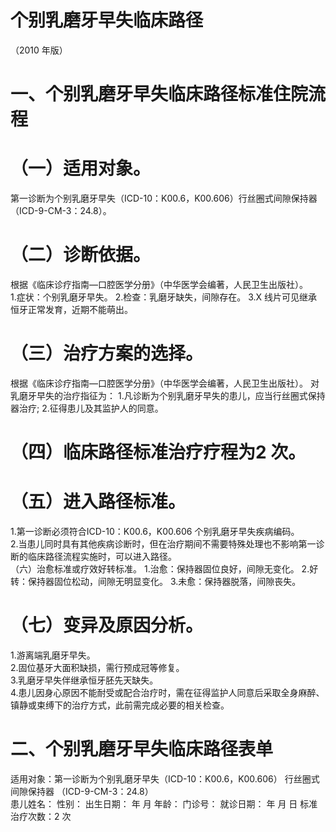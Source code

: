 # 个别乳磨牙早失临床路径  
（2010 年版）  
# 一、个别乳磨牙早失临床路径标准住院流程  
# （一）适用对象。  
第一诊断为个别乳磨牙早失（ICD-10：K00.6，K00.606）行丝圈式间隙保持器（ICD-9-CM-3：24.8）。  
# （二）诊断依据。  
根据《临床诊疗指南—口腔医学分册》（中华医学会编著，人民卫生出版社）。  
1.症状：个别乳磨牙早失。 2.检查：乳磨牙缺失，间隙存在。 3.X 线片可见继承恒牙正常发育，近期不能萌出。  
# （三）治疗方案的选择。  
根据《临床诊疗指南—口腔医学分册》（中华医学会编著，人民卫生出版社）。 对乳磨牙早失的治疗指征为： 1.凡诊断为个别乳磨牙早失的患儿，应当行丝圈式保持 器治疗;  2.征得患儿及其监护人的同意。  
# （四）临床路径标准治疗疗程为2 次。  
# （五）进入路径标准。  
1.第一诊断必须符合ICD-10：K00.6，K00.606 个别乳磨牙早失疾病编码。  
2.当患儿同时具有其他疾病诊断时，但在治疗期间不需要特殊处理也不影响第一诊断的临床路径流程实施时，可以进入路径。  
（六）治愈标准或疗效好转标准。 1.治愈：保持器固位良好，间隙无变化。 2.好转：保持器固位松动，间隙无明显变化。 3.未愈：保持器脱落，间隙丧失。  
# （七）变异及原因分析。  
1.游离端乳磨牙早失。  
2.固位基牙大面积缺损，需行预成冠等修复。  
3.乳磨牙早失伴继承恒牙胚先天缺失。  
4.患儿因身心原因不能耐受或配合治疗时，需在征得监护人同意后采取全身麻醉、镇静或束缚下的治疗方式，此前需完成必要的相关检查。  
# 二、个别乳磨牙早失临床路径表单  
适用对象：第一诊断为个别乳磨牙早失（ICD-10：K00.6，K00.606） 行丝圈式间隙保持器 （ICD-9-CM-3：24.8）  
患儿姓名：            性别：    出生日期：       年   月  年龄：      门诊号：              就诊日期：     年  月  日     标准治疗次数：2 次  
